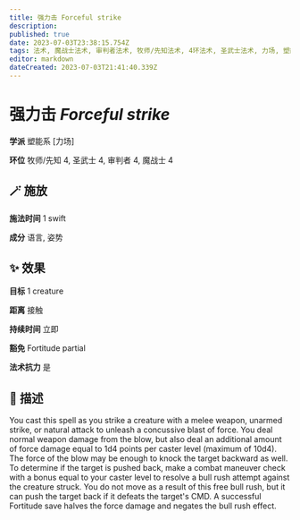 ```yaml
---
title: 强力击 Forceful strike
description: 
published: true
date: 2023-07-03T23:38:15.754Z
tags: 法术, 魔战士法术, 审判者法术, 牧师/先知法术, 4环法术, 圣武士法术, 力场, 塑能系
editor: markdown
dateCreated: 2023-07-03T21:41:40.339Z
---
```


# **强力击** *Forceful strike*

**学派** 塑能系 \[力场\] 

**环位** 牧师/先知 4, 圣武士 4, 审判者 4, 魔战士 4

## 🪄 施放

**施法时间** 1 swift

**成分** 语言, 姿势

## ✨ 效果 

**目标** 1 creature 

**距离** 接触  

**持续时间** 立即 

**豁免** Fortitude partial

**法术抗力** 是

## 📖 描述

You cast this spell as you strike a creature with a melee weapon, unarmed strike, or natural attack to unleash a concussive blast of force. You deal normal weapon damage from the blow, but also deal an additional amount of force damage equal to 1d4 points per caster level (maximum of 10d4). The force of the blow may be enough to knock the target backward as well. To determine if the target is pushed back, make a combat maneuver check with a bonus equal to your caster level to resolve a bull rush attempt against the creature struck. You do not move as a result of this free bull rush, but it can push the target back if it defeats the target's CMD. A successful Fortitude save halves the force damage and negates the bull rush effect.
    